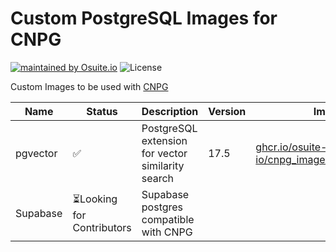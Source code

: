 # Custom PostgreSQL Images for CNPG
[![maintained by Osuite.io](https://img.shields.io/badge/maintained%20by-osuite.io-%235849a6.svg)](https://osuite.io/)
![License](https://img.shields.io/github/license/malayh/k8s-iac-framework.svg)

Custom Images to be used with [CNPG](https://cloudnative-pg.io/)

|Name|Status|Description|Version|Image|
|---|---|---|---|---|
|pgvector|✅|PostgreSQL extension for vector similarity search|17.5|[ghcr.io/osuite-io/cnpg_images/pgvector:17.5](https://github.com/osuite-io/cnpg_images/pkgs/container/cnpg_images%2Fpgvector)|
|Supabase|⏳Looking for Contributors|Supabase postgres compatible with CNPG|||

